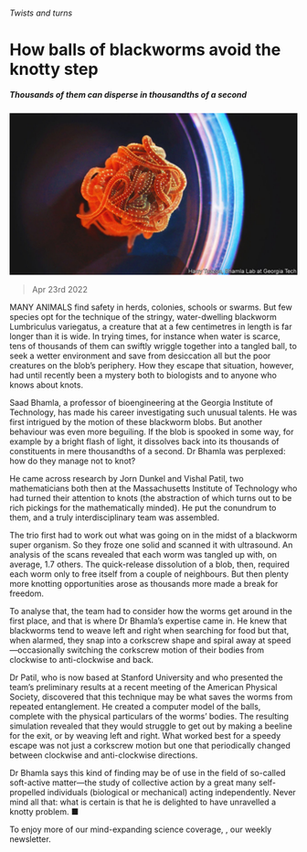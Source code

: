 ###### Twists and turns

# How balls of blackworms avoid the knotty step 

##### Thousands of them can disperse in thousandths of a second 

![image](images/20220423_stp001.jpg) 

> Apr 23rd 2022 

MANY ANIMALS find safety in herds, colonies, schools or swarms. But few species opt for the technique of the stringy, water-dwelling blackworm Lumbriculus variegatus, a creature that at a few centimetres in length is far longer than it is wide. In trying times, for instance when water is scarce, tens of thousands of them can swiftly wriggle together into a tangled ball, to seek a wetter environment and save from desiccation all but the poor creatures on the blob’s periphery. How they escape that situation, however, had until recently been a mystery both to biologists and to anyone who knows about knots.

Saad Bhamla, a professor of bioengineering at the Georgia Institute of Technology, has made his career investigating such unusual talents. He was first intrigued by the motion of these blackworm blobs. But another behaviour was even more beguiling. If the blob is spooked in some way, for example by a bright flash of light, it dissolves back into its thousands of constituents in mere thousandths of a second. Dr Bhamla was perplexed: how do they manage not to knot?


He came across research by Jorn Dunkel and Vishal Patil, two mathematicians both then at the Massachusetts Institute of Technology who had turned their attention to knots (the abstraction of which turns out to be rich pickings for the mathematically minded). He put the conundrum to them, and a truly interdisciplinary team was assembled.

The trio first had to work out what was going on in the midst of a blackworm super organism. So they froze one solid and scanned it with ultrasound. An analysis of the scans revealed that each worm was tangled up with, on average, 1.7 others. The quick-release dissolution of a blob, then, required each worm only to free itself from a couple of neighbours. But then plenty more knotting opportunities arose as thousands more made a break for freedom.

To analyse that, the team had to consider how the worms get around in the first place, and that is where Dr Bhamla’s expertise came in. He knew that blackworms tend to weave left and right when searching for food but that, when alarmed, they snap into a corkscrew shape and spiral away at speed—occasionally switching the corkscrew motion of their bodies from clockwise to anti-clockwise and back.

Dr Patil, who is now based at Stanford University and who presented the team’s preliminary results at a recent meeting of the American Physical Society, discovered that this technique may be what saves the worms from repeated entanglement. He created a computer model of the balls, complete with the physical particulars of the worms’ bodies. The resulting simulation revealed that they would struggle to get out by making a beeline for the exit, or by weaving left and right. What worked best for a speedy escape was not just a corkscrew motion but one that periodically changed between clockwise and anti-clockwise directions.

Dr Bhamla says this kind of finding may be of use in the field of so-called soft-active matter—the study of collective action by a great many self-propelled individuals (biological or mechanical) acting independently. Never mind all that: what is certain is that he is delighted to have unravelled a knotty problem. ■

To enjoy more of our mind-expanding science coverage, , our weekly newsletter.


